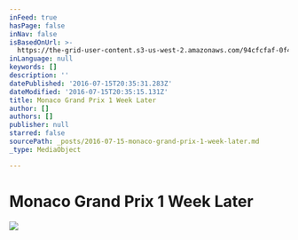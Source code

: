 ```yaml
---
inFeed: true
hasPage: false
inNav: false
isBasedOnUrl: >-
  https://the-grid-user-content.s3-us-west-2.amazonaws.com/94cfcfaf-0f4b-40b1-a66f-94db11ec0fa9.jpg
inLanguage: null
keywords: []
description: ''
datePublished: '2016-07-15T20:35:31.283Z'
dateModified: '2016-07-15T20:35:15.131Z'
title: Monaco Grand Prix 1 Week Later
author: []
authors: []
publisher: null
starred: false
sourcePath: _posts/2016-07-15-monaco-grand-prix-1-week-later.md
_type: MediaObject

---
```

# Monaco Grand Prix 1 Week Later
![](https://the-grid-user-content.s3-us-west-2.amazonaws.com/94cfcfaf-0f4b-40b1-a66f-94db11ec0fa9.jpg)